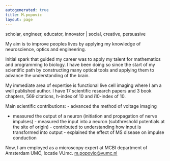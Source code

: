 ```yaml
---
autogenerated: true
title: M.popovic
layout: page
---
```


scholar, engineer, educator, innovator | social, creative, persuasive

My aim is to improve peoples lives by applying my knowledge of
neuroscience, optics and engineering.

Initial spark that guided my career was to apply my talent for
mathematics and programming to biology. I have been doing so since the
start of my scientific path by constructing many optical tools and
applying them to advance the understanding of the brain.

My immediate area of expertise is functional live cell imaging where I
am a well published author. I have 17 scientific research papers and 3
book chapters, 569 citations, h-index of 10 and i10-index of 10.

Main scientific contributions: - advanced the method of voltage imaging
- measured the output of a neuron (initiation and propagation of nerve
impulses) - measured the input into a neuron (subthreshold potentials at
the site of origin) - contributed to understanding how input is
transformed into output - explained the effect of MS disease on impulse
conduction

Now, I am employed as a microscopy expert at MCBI department of
Amsterdam UMC, locatie VUmc. m.popovic@vumc.nl
